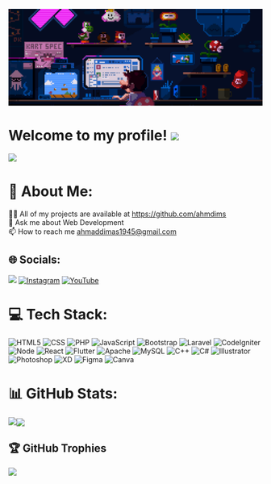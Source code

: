![gif](assets/hero.gif)

# Welcome to my profile! <img src="https://media.giphy.com/media/hvRJCLFzcasrR4ia7z/giphy.gif" width="30">

<img src="https://readme-typing-svg.herokuapp.com?font=Consolas&weight=500&pause=1000&vCenter=true&random=false&width=435&lines=Hi%2C+Welcome+to+my+GitHub+page!;I+am+Dimas;I+am+a+fullstack+developer">

# 💫 About Me:

👨‍💻 All of my projects are available at https://github.com/ahmdims<br>💬 Ask me about Web Development<br>📫 How to reach me ahmaddimas1945@gmail.com

## 🌐 Socials:

![](https://komarev.com/ghpvc/?username=ahmdims&label=Profile%20Views&color=blueviolet) [![Instagram](https://img.shields.io/badge/Instagram-%23E4405F.svg?logo=Instagram&logoColor=white)](https://instagram.com/ahmdims) [![YouTube](https://img.shields.io/badge/YouTube-%23FF0000.svg?logo=YouTube&logoColor=white)](https://www.youtube.com/@dim.as552)

# 💻 Tech Stack:

![HTML5](https://img.shields.io/badge/html-%23E34F26.svg?style=for-the-badge&logo=html&logoColor=white)
![CSS](https://img.shields.io/badge/css-%231572B6.svg?style=for-the-badge&logo=css&logoColor=white)
![PHP](https://img.shields.io/badge/php-%23777BB4.svg?style=for-the-badge&logo=php&logoColor=white)
![JavaScript](https://img.shields.io/badge/javascript-%23323330.svg?style=for-the-badge&logo=javascript&logoColor=%23F7DF1E)
![Bootstrap](https://img.shields.io/badge/bootstrap-%23563D7C.svg?style=for-the-badge&logo=bootstrap&logoColor=white)
![Laravel](https://img.shields.io/badge/laravel-%23FF2D20.svg?style=for-the-badge&logo=laravel&logoColor=white)
![CodeIgniter](https://img.shields.io/badge/codeigniter-%23DD4814.svg?style=for-the-badge&logo=codeigniter&logoColor=white)
![Node](https://img.shields.io/badge/node-%23339933.svg?style=for-the-badge&logo=node.js&logoColor=white)
![React](https://img.shields.io/badge/react-%23282C34.svg?style=for-the-badge&logo=react&logoColor=61DAFB)
![Flutter](https://img.shields.io/badge/flutter-%2302569B.svg?style=for-the-badge&logo=flutter&logoColor=white)
![Apache](https://img.shields.io/badge/apache-%23D42029.svg?style=for-the-badge&logo=apache&logoColor=white)
![MySQL](https://img.shields.io/badge/mysql-%2300f.svg?style=for-the-badge&logo=mysql&logoColor=white)
![C++](https://img.shields.io/badge/c++-%2300599C.svg?style=for-the-badge&logo=c%2B%2B&logoColor=white)
![C#](https://img.shields.io/badge/c%23-%23239120.svg?style=for-the-badge&logo=c-sharp&logoColor=white)
![Illustrator](https://img.shields.io/badge/illustrator-%23FF9A00.svg?style=for-the-badge&logo=adobe-illustrator&logoColor=white)
![Photoshop](https://img.shields.io/badge/photoshop-%231572B6.svg?style=for-the-badge&logo=adobe-photoshop&logoColor=white)
![XD](https://img.shields.io/badge/xd-%23FF61F6.svg?style=for-the-badge&logo=adobe-xd&logoColor=white)
![Figma](https://img.shields.io/badge/figma-%23F24E1E.svg?style=for-the-badge&logo=figma&logoColor=white)
![Canva](https://img.shields.io/badge/Canva-%2300C4CC.svg?style=for-the-badge&logo=Canva&logoColor=white)

# 📊 GitHub Stats:

<img align="left" src="https://github-readme-stats.vercel.app/api/top-langs?username=ahmdims&theme=tokyonight&show_icons=true&locale=en&layout=compact"/>
<img align="center" src="https://github-readme-stats.vercel.app/api?username=ahmdims&theme=tokyonight&show_icons=true&locale=en"/>

## 🏆 GitHub Trophies

![](https://github-profile-trophy.vercel.app/?username=ahmdims&theme=tokyonight&no-frame=false&no-bg=true&margin-w=4)
